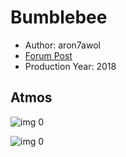 # Bumblebee

* Author: aron7awol
* [Forum Post](https://www.avsforum.com/threads/bass-eq-for-filtered-movies.2995212/post-57770548)
* Production Year: 2018

## Atmos

![img 0](https://i.imgur.com/udkn2vd.jpg)

![img 0](https://i.imgur.com/izZGcym.jpg)

